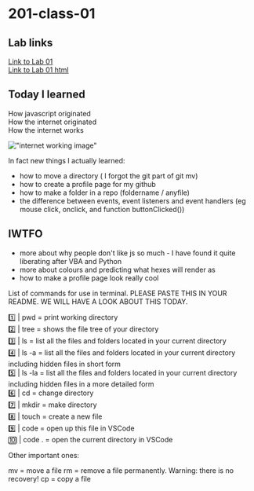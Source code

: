 # 201-class-01

## Lab links

[Link to Lab 01](lab-01a.md)  
[Link to Lab 01 html](201-class-01/new-test-page/index.html)

## Today I learned

How javascript originated  
How the internet originated  
How the internet works

!["internet working image"](https://mocomi.com/wp-content/uploads/2016/10/MOC_GIFO_INTERNET.gif)

In fact new things I actually learned:

- how to move a directory ( I forgot the git part of git mv)
- how to create a profile page for my github
- how to make a folder in a repo (foldername / anyfile)
- the difference between events, event listeners and event handlers (eg mouse click, onclick, and function buttonClicked())

## IWTFO

- more about why people don't like js so much - I have found it quite liberating after VBA and Python
- more about colours and predicting what hexes will render as
- how to make a profile page look really cool

List of commands for use in terminal. PLEASE PASTE THIS IN YOUR README. WE WILL HAVE A LOOK ABOUT THIS TODAY.

1️⃣ | pwd = print working directory  
2️⃣ | tree = shows the file tree of your directory  
3️⃣ | ls = list all the files and folders located in your current directory  
4️⃣ | ls -a = list all the files and folders located in your current directory including hidden files in short form  
5️⃣ | ls -la = list all the files and folders located in your current directory including hidden files in a more detailed form  
6️⃣ | cd = change directory  
7️⃣ | mkdir = make directory  
8️⃣ | touch = create a new file  
9️⃣ | code <filename> = open up this file in VSCode  
🔟 | code . = open the current directory in VSCode

Other important ones:

mv = move a file
rm <filename> = remove a file permanently. Warning: there is no recovery!
cp <source> <destination> = copy a file

